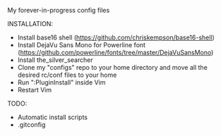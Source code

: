 My forever-in-progress config files

INSTALLATION:

- Install base16 shell (https://github.com/chriskempson/base16-shell)
- Install DejaVu Sans Mono for Powerline font (https://github.com/powerline/fonts/tree/master/DejaVuSansMono)
- Install the_silver_searcher
- Clone my "configs" repo to your home directory and move all the desired rc/conf files to your home
- Run ":PluginInstall" inside Vim
- Restart Vim

TODO:

- Automatic install scripts
- .gitconfig
